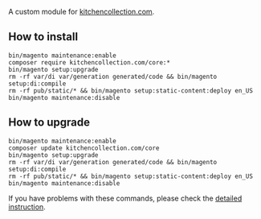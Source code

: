 A custom module for [kitchencollection.com](https://www.kitchencollection.com).

## How to install
```
bin/magento maintenance:enable
composer require kitchencollection.com/core:*
bin/magento setup:upgrade
rm -rf var/di var/generation generated/code && bin/magento setup:di:compile
rm -rf pub/static/* && bin/magento setup:static-content:deploy en_US
bin/magento maintenance:disable
```

## How to upgrade
```
bin/magento maintenance:enable
composer update kitchencollection.com/core
bin/magento setup:upgrade
rm -rf var/di var/generation generated/code && bin/magento setup:di:compile
rm -rf pub/static/* && bin/magento setup:static-content:deploy en_US
bin/magento maintenance:disable
```

If you have problems with these commands, please check the [detailed instruction](https://mage2.pro/t/263).